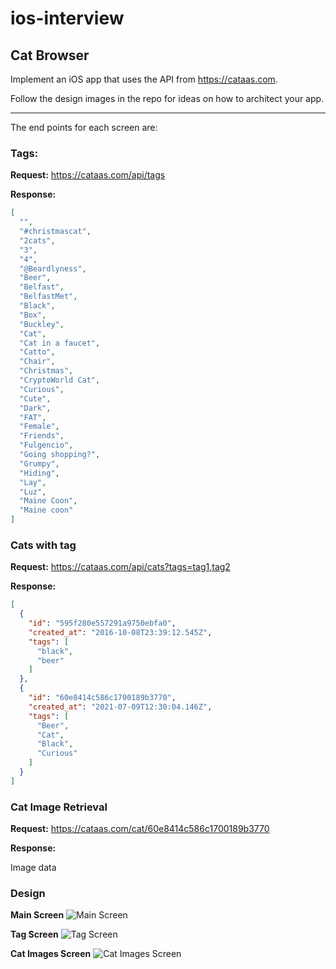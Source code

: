 # ios-interview

## Cat Browser

Implement an iOS app that uses the API from https://cataas.com. 

Follow the design images in the repo for ideas on how to architect your app.

---
The end points for each screen are:

### Tags:

**Request:**
https://cataas.com/api/tags

**Response:**
```json
[
  "",
  "#christmascat",
  "2cats",
  "3",
  "4",
  "@Beardlyness",
  "Beer",
  "Belfast",
  "BelfastMet",
  "Black",
  "Box",
  "Buckley",
  "Cat",
  "Cat in a faucet",
  "Catto",
  "Chair",
  "Christmas",
  "CryptoWorld Cat",
  "Curious",
  "Cute",
  "Dark",
  "FAT",
  "Female",
  "Friends",
  "Fulgencio",
  "Going shopping?",
  "Grumpy",
  "Hiding",
  "Lay",
  "Luz",
  "Maine Coon",
  "Maine coon"
]
```
### Cats with tag

**Request:**
https://cataas.com/api/cats?tags=tag1,tag2

**Response:**
```json
[
  {
    "id": "595f280e557291a9750ebfa0",
    "created_at": "2016-10-08T23:39:12.545Z",
    "tags": [
      "black",
      "beer"
    ]
  },
  {
    "id": "60e8414c586c1700189b3770",
    "created_at": "2021-07-09T12:30:04.146Z",
    "tags": [
      "Beer",
      "Cat",
      "Black",
      "Curious"
    ]
  }
]
```

### Cat Image Retrieval

**Request:**
https://cataas.com/cat/60e8414c586c1700189b3770

**Response:**

Image data

### Design

**Main Screen**
![Main Screen](/CatGallery/Design/First_Screen.png)

**Tag Screen**
![Tag Screen](/CatGallery/Design/Tags_Screen.png)

**Cat Images Screen**
![Cat Images Screen](/CatGallery/Design/Images_Screen.png)
